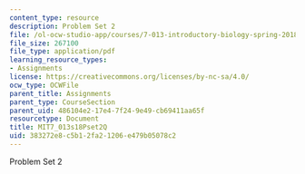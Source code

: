 ```yaml
---
content_type: resource
description: Problem Set 2
file: /ol-ocw-studio-app/courses/7-013-introductory-biology-spring-2018/383272e8c5b12fa21206e479b05078c2_MIT7_013s18Pset2Q.pdf
file_size: 267100
file_type: application/pdf
learning_resource_types:
- Assignments
license: https://creativecommons.org/licenses/by-nc-sa/4.0/
ocw_type: OCWFile
parent_title: Assignments
parent_type: CourseSection
parent_uid: 486104e2-17e4-7f24-9e49-cb69411aa65f
resourcetype: Document
title: MIT7_013s18Pset2Q
uid: 383272e8-c5b1-2fa2-1206-e479b05078c2
---
```

Problem Set 2